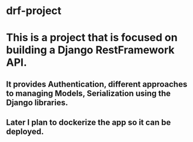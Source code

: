 # drf-project

# This is a project that is focused on building a Django RestFramework API. 
## It provides Authentication, different approaches to managing Models, Serialization using the Django libraries. 
## Later I plan to dockerize the app so it can be deployed.
